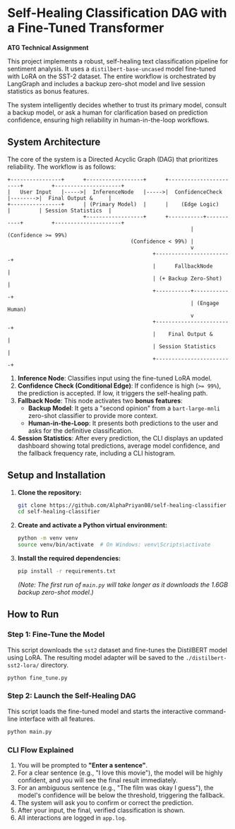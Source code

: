 # Self-Healing Classification DAG with a Fine-Tuned Transformer

**ATG Technical Assignment**

This project implements a robust, self-healing text classification pipeline for sentiment analysis. It uses a `distilbert-base-uncased` model fine-tuned with LoRA on the SST-2 dataset. The entire workflow is orchestrated by LangGraph and includes a backup zero-shot model and live session statistics as bonus features.

The system intelligently decides whether to trust its primary model, consult a backup model, or ask a human for clarification based on prediction confidence, ensuring high reliability in human-in-the-loop workflows.

## System Architecture

The core of the system is a Directed Acyclic Graph (DAG) that prioritizes reliability. The workflow is as follows:

```
+----------------+      +------------------+      +-----------------------+         +---------------------+
|   User Input   |----->|  InferenceNode   |----->|  ConfidenceCheck      |-------->|  Final Output &     |
+----------------+      | (Primary Model)  |      |    (Edge Logic)       |         | Session Statistics  |
                        +------------------+      +-----------+-----------+         +---------------------+
                                                          |                 (Confidence >= 99%)
                                       (Confidence < 99%) |
                                                          v
                                              +------------------------+
                                              |      FallbackNode      |
                                              | (+ Backup Zero-Shot)   |
                                              +-----------+------------+
                                                          | (Engage Human)
                                                          v
                                              +------------------------+
                                              |    Final Output &      |
                                              | Session Statistics     |
                                              +------------------------+
```

1.  **Inference Node**: Classifies input using the fine-tuned LoRA model.
2.  **Confidence Check (Conditional Edge)**: If confidence is high (`>= 99%`), the prediction is accepted. If low, it triggers the self-healing path.
3.  **Fallback Node**: This node activates two **bonus features**:
    *   **Backup Model**: It gets a "second opinion" from a `bart-large-mnli` zero-shot classifier to provide more context.
    *   **Human-in-the-Loop**: It presents both predictions to the user and asks for the definitive classification.
4.  **Session Statistics**: After every prediction, the CLI displays an updated dashboard showing total predictions, average model confidence, and the fallback frequency rate, including a CLI histogram.

## Setup and Installation

1.  **Clone the repository:**
    ```bash
    git clone https://github.com/AlphaPriyan08/self-healing-classifier
    cd self-healing-classifier
    ```

2.  **Create and activate a Python virtual environment:**
    ```bash
    python -m venv venv
    source venv/bin/activate  # On Windows: venv\Scripts\activate
    ```

3.  **Install the required dependencies:**
    ```bash
    pip install -r requirements.txt
    ```
    *(Note: The first run of `main.py` will take longer as it downloads the 1.6GB backup zero-shot model.)*

## How to Run

### Step 1: Fine-Tune the Model

This script downloads the `sst2` dataset and fine-tunes the DistilBERT model using LoRA. The resulting model adapter will be saved to the `./distilbert-sst2-lora/` directory.

```bash
python fine_tune.py
```

### Step 2: Launch the Self-Healing DAG

This script loads the fine-tuned model and starts the interactive command-line interface with all features.

```bash
python main.py
```

### CLI Flow Explained

1.  You will be prompted to **"Enter a sentence"**.
2.  For a clear sentence (e.g., "I love this movie"), the model will be highly confident, and you will see the final result immediately.
3.  For an ambiguous sentence (e.g., "The film was okay I guess"), the model's confidence will be below the threshold, triggering the fallback.
4.  The system will ask you to confirm or correct the prediction.
5.  After your input, the final, verified classification is shown.
6.  All interactions are logged in `app.log`.